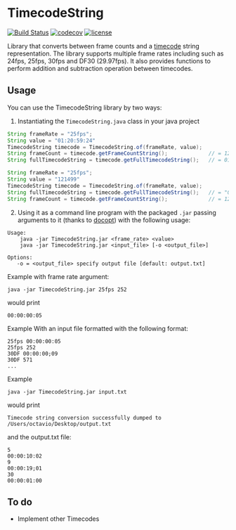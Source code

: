 # TimecodeString
[![Build Status](https://travis-ci.org/octaviospain/TimecodeString.svg?branch=master)](https://travis-ci.org/octaviospain/TimecodeString)
[![codecov](https://codecov.io/gh/octaviospain/TimecodeString/branch/master/graph/badge.svg)](https://codecov.io/gh/octaviospain/TimecodeString)
[![license](https://img.shields.io/badge/license-apache%202-brightgreen.svg)](https://github.com/octaviospain/TimecodeString/blob/master/LICENSE.txt)

Library that converts between frame counts and a [timecode](https://en.wikipedia.org/wiki/SMPTE_timecode) string representation.
The library supports multiple frame rates including such as 24fps, 25fps, 30fps and DF30 (29.97fps). It also provides functions to
perform addition and subtraction operation between timecodes.

## Usage
You can use the TimecodeString library by two ways:

1. Instantiating the `TimecodeString.java` class in your java project

```java
String frameRate = "25fps";
String value = "01:20:59:24"
TimecodeString timecode = TimecodeString.of(frameRate, value);
String frameCount = timecode.getFrameCountString();             // = 121499
String fullTimecodeString = timecode.getFullTimecodeString();   // = 01:20:59:24

String frameRate = "25fps";
String value = "121499"
TimecodeString timecode = TimecodeString.of(frameRate, value);
String fullTimecodeString = timecode.getFullTimecodeString();   // = "01:20:59:24"
String frameCount = timecode.getFrameCountString();             // = 121499
```

2. Using it as a command line program with the packaged `.jar`
passing arguments to it (thanks to [docopt](https://github.com/docopt/docopt.java)) with the following usage:

```
Usage:
    java -jar TimecodeString.jar <frame_rate> <value>
    java -jar TimecodeString.jar <input_file> [-o <output_file>]

Options:
   -o = <output_file> specify output file [default: output.txt]
```

Example with frame rate argument:
```
java -jar TimecodeString.jar 25fps 252
```
would print
```
00:00:00:05
```

Example With an input file formatted with the following format:

```
25fps 00:00:00:05
25fps 252
30DF 00:00:00;09
30DF 571
...
```

Example
```
java -jar TimecodeString.jar input.txt
```
would print
```
Timecode string conversion successfully dumped to /Users/octavio/Desktop/output.txt
```
and the output.txt file:
```
5
00:00:10:02
9
00:00:19;01
30
00:00:01:00
```

## To do

* Implement other Timecodes